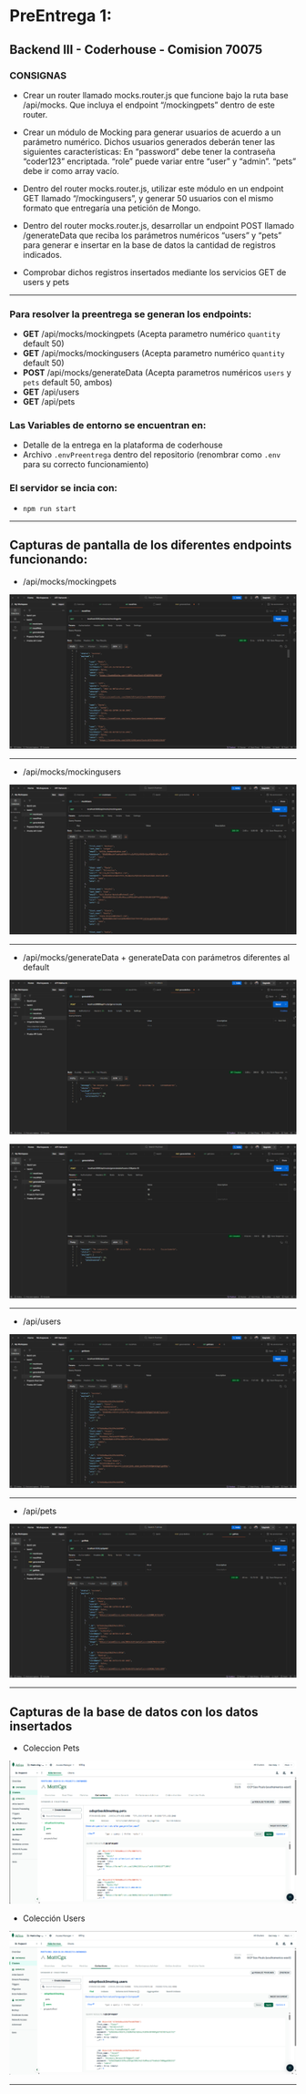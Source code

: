# PreEntrega 1:
## Backend III - Coderhouse - Comision 70075

### CONSIGNAS

- Crear un router llamado mocks.router.js que funcione bajo la ruta base /api/mocks. Que incluya el endpoint “/mockingpets” dentro de este router.

- Crear un módulo de Mocking para generar usuarios de acuerdo a un parámetro numérico. Dichos usuarios generados deberán tener las siguientes características:
    En “password” debe tener la contraseña “coder123” encriptada.
    “role” puede variar entre “user” y “admin”.
    “pets” debe ir como array vacío.

- Dentro del router mocks.router.js, utilizar este módulo en un endpoint GET llamado “/mockingusers”, y generar 50 usuarios con el mismo formato que entregaría una petición de Mongo.

- Dentro del router mocks.router.js, desarrollar un endpoint POST llamado /generateData que reciba los parámetros numéricos “users” y “pets” para generar e insertar en la base de datos la cantidad de registros indicados.

- Comprobar dichos registros insertados mediante los servicios GET de users y pets

-----------

### Para resolver la preentrega se generan los endpoints:

- **GET** /api/mocks/mockingpets (Acepta parametro numérico `quantity` default 50)
- **GET** /api/mocks/mockingusers (Acepta parametro numérico `quantity` default 50)
- **POST** /api/mocks/generateData (Acepta parametros numéricos `users` y `pets` default 50, ambos)
- **GET** /api/users
- **GET** /api/pets

### Las Variables de entorno se encuentran en:
- Detalle de la entrega en la plataforma de coderhouse
- Archivo `.envPreentrega` dentro del repositorio (renombrar como `.env` para su correcto funcionamiento)

### El servidor se incia con:
- `npm run start`


-----------

## Capturas de pantalla de los diferentes endpoints funcionando:

- /api/mocks/mockingpets

![mockingpets](./src/public/getMockingPets.png)

_________________

- /api/mocks/mockingusers

![mockingusers](./src/public/getMockingUsers.png)

_________________

- /api/mocks/generateData + generateData con parámetros diferentes al default

![generateData](./src/public/postGenerateData.png)

![generateDataParams](./src/public/postGenerateDataParams.png)

_________________

- /api/users

![getusers](./src/public/getUsers.png)

_________________

- /api/pets

![getpets](./src/public/getPets.png)

_________________

## Capturas de la base de datos con los datos insertados

- Coleccion Pets

![basePets](./src/public/mongoPets.png)

- Colección Users

![baseUsers](./src/public/mongoUsers.png)

_________________